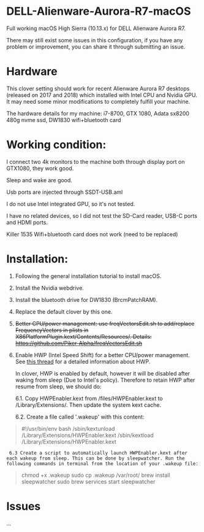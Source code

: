 # DELL-Alienware-Aurora-R7-macOS
Full working macOS High Sierra (10.13.x) for DELL Alienware Aurora R7. 

There may still exist some issues in this configuration, if you have any problem or improvement, you can share it through submitting an issue.

# Hardware
This clover setting should work for recent Alienware Aurora R7 desktops  (released on 2017 and 2018) which installed with Intel CPU and Nvidia GPU. It may need some minor modifications to completely fulfill your machine.

The hardware details for my machine: i7-8700, GTX 1080, Adata sx8200 480g nvme ssd, DW1830 wifi+bluetooth card

# Working condition:
I connect two 4k monitors to the machine both through display port on GTX1080, they work good. 

Sleep and wake are good.

Usb ports are injected through SSDT-USB.aml

I do not use Intel integrated GPU, so it's not tested. 

I have no related devices, so I did not test the SD-Card reader, USB-C ports and HDMI ports. 

Killer 1535 Wifi+bluetooth card does not work (need to be replaced)

# Installation:

1. Following the general installation tutorial to install macOS. 

2. Install the Nvidia webdrive.

3. Install the bluetooth drive for DW1830 (BrcmPatchRAM).

4. Replace the default clover by this one.

5. ~~Better CPU/power management: use freqVectorsEdit.sh to add/replace FrequencyVectors in plists in X86PlatformPlugin.kext/Contents/Resources/. Details: https://github.com/Piker-Alpha/freqVectorsEdit.sh~~

6. Enable HWP (Intel Speed Shift) for a better CPU/power management.  See [this thread](https://www.tonymacx86.com/threads/skylake-hwp-enable.214915/) for a detailed information about HWP.

     In clover, HWP is enabled by default, however it will be disabled after waking from sleep (Due to Intel's policy). Therefore to retain HWP after resume from sleep, we should do:

     6.1. Copy HWPEnabler.kext from /files/HWPEnabler.kext to /Library/Extensions/. Then update the system kext cache.
 
     6.2. Create a file called '.wakeup' with this content: 
>  #!/usr/bin/env bash
> /sbin/kextunload /Library/Extensions/HWPEnabler.kext
> /sbin/kextload /Library/Extensions/HWPEnabler.kext

     6.3 Create a script to automatically launch HWPEnabler.kext after each wakeup from sleep. This can be done by sleepwatcher. Run the following commands in terminal from the location of your .wakeup file:
> chmod +x .wakeup 
> sudo cp .wakeup /var/root/
> brew install sleepwatcher
> sudo brew services start sleepwatcher 

# Issues
...
